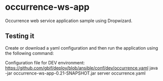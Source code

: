 occurrence-ws-app
======================
Occurrence web service application sample using Dropwizard.

Testing it
----------

Create or download a yaml configuration and then run the application using the following command:

Configuration file for DEV environment: https://github.com/gbif/deploy/blob/ansible/conf/dev/occurrence.yaml
java -jar occurrence-ws-app-0.21-SNAPSHOT.jar server occurrence.yaml
